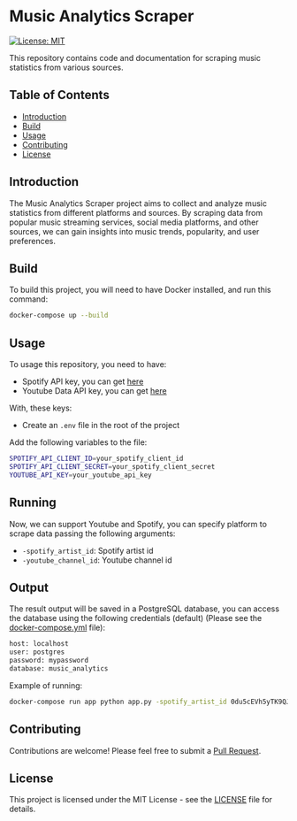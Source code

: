 # Music Analytics Scraper
[![License: MIT](https://img.shields.io/badge/License-MIT-yellow.svg)](https://opensource.org/licenses/MIT)

This repository contains code and documentation for scraping music statistics from various sources.

## Table of Contents
- [Introduction](#introduction)
- [Build](#installation)
- [Usage](#usage)
- [Contributing](#contributing)
- [License](#license)

## Introduction

The Music Analytics Scraper project aims to collect and analyze music statistics from different platforms and sources. By scraping data from popular music streaming services, social media platforms, and other sources, we can gain insights into music trends, popularity, and user preferences.


## Build

To build this project, you will need to have Docker installed, and run this command:

```bash
docker-compose up --build
```

## Usage
To usage this repository, you need to have:
- Spotify API key, you can get [here](https://developer.spotify.com/documentation/web-api/tutorials/getting-started)
- Youtube Data API key, you can get [here](https://developers.google.com/youtube/v3/getting-started?hl=pt-br)

With, these keys:

- Create an `.env` file in the root of the project

Add the following variables to the file:

```bash
SPOTIFY_API_CLIENT_ID=your_spotify_client_id
SPOTIFY_API_CLIENT_SECRET=your_spotify_client_secret
YOUTUBE_API_KEY=your_youtube_api_key
```

## Running
Now, we can support Youtube and Spotify,
you can specify platform to scrape data passing the following arguments:


- `-spotify_artist_id`: Spotify artist id
- `-youtube_channel_id`: Youtube channel id

## Output
The result output will be saved in a PostgreSQL database, you can access the database using the following credentials (default) (Please see the [docker-compose.yml](docker-compose.yml) file):


```bash
host: localhost
user: postgres
password: mypassword
database: music_analytics
```

Example of running:
```bash
docker-compose run app python app.py -spotify_artist_id 0du5cEVh5yTK9QJze8zA0C -youtube_channel_id UCoUM-UJ7rirJYP8CQ0EIaHA
```

## Contributing
Contributions are welcome! Please feel free to submit a [Pull Request](https://github.com/caiosbl/music_analytics_scraper/compare).


## License
This project is licensed under the MIT License - see the [LICENSE](LICENSE) file for details.
